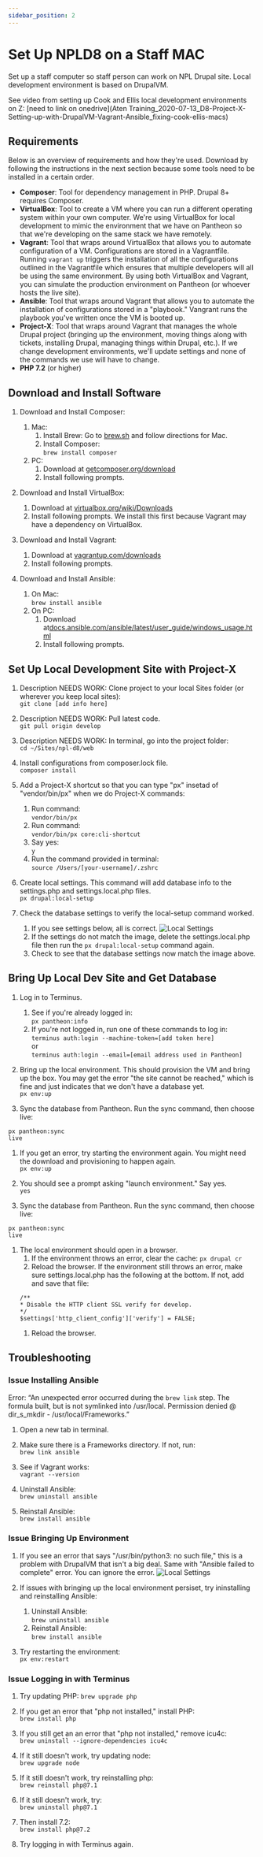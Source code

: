 ```yaml
---
sidebar_position: 2
---
```


# Set Up NPLD8 on a Staff MAC

Set up a staff computer so staff person can work on NPL Drupal site. Local development environment is based on DrupalVM.

See video from setting up Cook and Ellis local development environments on Z: [need to link on onedrive](Aten Training_2020-07-13_D8-Project-X-Setting-up-with-DrupalVM-Vagrant-Ansible_fixing-cook-ellis-macs)

## Requirements

Below is an overview of requirements and how they're used. Download by following the instructions in the next section because some tools need to be installed in a certain order.

- **Composer**: Tool for dependency management in PHP. Drupal 8+ requires Composer.
- **VirtualBox**: Tool to create a VM where you can run a different operating system within your own computer. We're using VirtualBox for local development to mimic the environment that we have on Pantheon so that we're developing on the same stack we have remotely.
- **Vagrant**: Tool that wraps around VirtualBox that allows you to automate configuration of a VM. Configurations are stored in a Vagrantfile. Running `vagrant up` triggers the installation of all the configurations outlined in the Vagrantfile which ensures that multiple developers will all be using the same environment. By using both VirtualBox and Vagrant, you can simulate the production environment on Pantheon (or whoever hosts the live site).
- **Ansible**: Tool that wraps around Vagrant that allows you to automate the installation of configurations stored in a "playbook." Vangrant runs the playbook you've written once the VM is booted up.
- **Project-X**: Tool that wraps around Vagrant that manages the whole Drupal project (bringing up the environment, moving things along with tickets, installing Drupal, managing things within Drupal, etc.). If we change development environments, we'll update settings and none of the commands we use will have to change.
- **PHP 7.2** (or higher)

## Download and Install Software

1. Download and Install Composer:
   1. Mac:
      1. Install Brew:
      Go to [brew.sh](https://brew.sh/) and follow directions for Mac.
      1. Install Composer:  
      `brew install composer`
   1. PC:
      1. Download at [getcomposer.org/download](https://getcomposer.org/download)
      1. Install following prompts.

1. Download and Install VirtualBox:
   1. Download at [virtualbox.org/wiki/Downloads](https://www.virtualbox.org/wiki/Downloads)
   1. Install following prompts. We install this first because Vagrant may have a dependency on VirtualBox.

1. Download and Install Vagrant:
   1. Download at [vagrantup.com/downloads](https://www.vagrantup.com/downloads)
   1. Install following prompts.

1. Download and Install Ansible:
   1. On Mac:  
   `brew install ansible`
   1. On PC:
      1. Download at[docs.ansible.com/ansible/latest/user_guide/windows_usage.html ](https://docs.ansible.com/ansible/latest/user_guide/windows_usage.html)
      1. Install following prompts.

## Set Up Local Development Site with Project-X

1. Description NEEDS WORK: Clone project to your local Sites folder (or wherever you keep local sites):  
`git clone [add info here]`

1. Description NEEDS WORK: Pull latest code.  
`git pull origin develop`

1. Description NEEDS WORK: In terminal, go into the project folder:  
`cd ~/Sites/npl-d8/web`

1. Install configurations from composer.lock file.  
`composer install`

1. Add a Project-X shortcut so that you can type "px" insetad of "vendor/bin/px" when we do Project-X commands:
   1. Run command:  
   `vendor/bin/px`
   1. Run command:  
   `vendor/bin/px core:cli-shortcut`  
   1. Say yes:  
   `y`
   1. Run the command provided in terminal:  
   `source /Users/[your-username]/.zshrc`

1. Create local settings. This command will add database info to the settings.php and settings.local.php files.  
`px drupal:local-setup`

1. Check the database settings to verify the local-setup command worked.
   1. If you see settings below, all is correct.
   ![Local Settings](/img/local-setup-database-settings.jpg)
   1. If the settings do not match the image, delete the settings.local.php file then run the `px drupal:local-setup` command again.
   1. Check to see that the database settings now match the image above.  

## Bring Up Local Dev Site and Get Database

1. Log in to Terminus.
   1. See if you're already logged in:    
   `px pantheon:info`
   1. If you're not logged in, run one of these commands to log in:  
   `terminus auth:login --machine-token=[add token here]`  
   or  
   `terminus auth:login --email=[email address used in Pantheon]`

1. Bring up the local environment. This should provision the VM and bring up the box. You may get the error "the site cannot be reached," which is fine and just indicates that we don't have a database yet.  
`px env:up`

1. Sync the database from Pantheon. Run the sync command, then choose live:
```
px pantheon:sync
live
```

1. If you get an error, try starting the environment again. You might need the download and provisioning to happen again.  
`px env:up`

1. You should see a prompt asking "launch environment." Say yes.  
`yes`

1. Sync the database from Pantheon. Run the sync command, then choose live:
```
px pantheon:sync
live
```

1. The local environment should open in a browser.
   1. If the environment throws an error, clear the cache:
   `px drupal cr`
   1. Reload the browser. If the environment still throws an error, make sure settings.local.php has the following at the bottom. If not, add and save that file:
   ```
   /**
   * Disable the HTTP client SSL verify for develop.
   */
   $settings['http_client_config']['verify'] = FALSE;
   ```
   1. Reload the browser.

## Troubleshooting

### Issue Installing Ansible

Error: “An unexpected error occurred during the `brew link` step. The formula built, but is not symlinked into /usr/local. Permission denied @ dir_s_mkdir - /usr/local/Frameworks.”

1. Open a new tab in terminal.

1. Make sure there is a Frameworks directory. If not, run:  
`brew link ansible`

1. See if Vagrant works:  
`vagrant --version`

1. Uninstall Ansible:  
`brew uninstall ansible`

1. Reinstall Ansible:  
`brew install ansible`

### Issue Bringing Up Environment

1. If you see an error that says "/usr/bin/python3: no such file," this is a problem with DrupalVM that isn't a big deal. Same with "Ansible failed to complete" error. You can ignore the error.
![Local Settings](/img/local-setup-not-a-problem.jpg)

1. If issues with bringing up the local environment persiset, try ininstalling and reinstalling Ansible:
   1. Uninstall Ansible:  
   `brew uninstall ansible`
   1. Reinstall Ansible:  
   `brew install ansible`

1. Try restarting the environment:  
`px env:restart`

### Issue Logging in with Terminus

1. Try updating PHP:
`brew upgrade php`

1. If you get an error that "php not installed," install PHP:  
`brew install php`

1. If you still get an an error that "php not installed," remove icu4c:  
`brew uninstall --ignore-dependencies icu4c`

1. If it still doesn't work, try updating node:  
`brew upgrade node`

1. If it still doesn't work, try reinstalling php:  
`brew reinstall php@7.1`

1. If it still doesn't work, try:  
`brew uninstall php@7.1`

1. Then install 7.2:  
`brew install php@7.2`

1. Try logging in with Terminus again.
